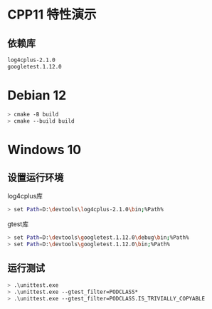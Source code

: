 

# CPP11 特性演示

## 依赖库

```bash
log4cplus-2.1.0
googletest.1.12.0
```

# Debian 12

```bash
> cmake -B build
> cmake --build build
```



# Windows 10

## 设置运行环境

log4cplus库

```bash
> set Path=D:\devtools\log4cplus-2.1.0\bin;%Path%
```

gtest库
```bash
> set Path=D:\devtools\googletest.1.12.0\debug\bin;%Path%
> set Path=D:\devtools\googletest.1.12.0\bin;%Path%
```

## 运行测试
```bash
> .\unittest.exe
> .\unittest.exe --gtest_filter=PODCLASS*
> .\unittest.exe --gtest_filter=PODCLASS.IS_TRIVIALLY_COPYABLE
```